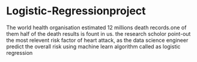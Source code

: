 # Logistic-Regressionproject
The world health organisation estimated 12 millions death records.one of them half of the death results is fount in us. the research scholor point-out the most relevent risk factor of heart attack, as the data science engineer predict the overall risk using machine learn algorithm called as logistic regression
